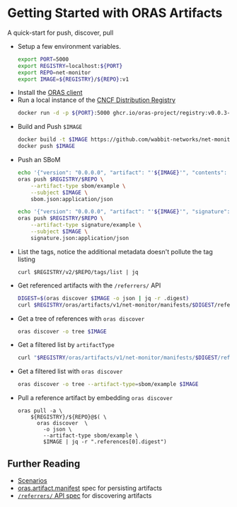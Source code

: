 # Getting Started with ORAS Artifacts

A quick-start for push, discover, pull

- Setup a few environment variables.  
  ```bash
  export PORT=5000
  export REGISTRY=localhost:${PORT}
  export REPO=net-monitor
  export IMAGE=${REGISTRY}/${REPO}:v1
  ```
- Install the [ORAS client][oras-releases]
- Run a local instance of the [CNCF Distribution Registry][cncf-distribution]
  ```bash
  docker run -d -p ${PORT}:5000 ghcr.io/oras-project/registry:v0.0.3-alpha
  ```
- Build and Push `$IMAGE`
  ```bash
  docker build -t $IMAGE https://github.com/wabbit-networks/net-monitor.git#main
  docker push $IMAGE
  ```
- Push an SBoM
  ```bash
  echo '{"version": "0.0.0.0", "artifact": "'${IMAGE}'", "contents": "good"}' > sbom.json
  oras push $REGISTRY/$REPO \
      --artifact-type sbom/example \
      --subject $IMAGE \
      sbom.json:application/json

  echo '{"version": "0.0.0.0", "artifact": "'${IMAGE}'", "signature": "signed"}' > signature.json
  oras push $REGISTRY/$REPO \
      --artifact-type signature/example \
      --subject $IMAGE \
      signature.json:application/json
  ```
- List the tags, notice the additional metadata doesn't pollute the tag listing
  ```http
  curl $REGISTRY/v2/$REPO/tags/list | jq
  ```
- Get referenced artifacts with the `/referrers/` API
  ```bash
  DIGEST=$(oras discover $IMAGE -o json | jq -r .digest)
  curl $REGISTRY/oras/artifacts/v1/net-monitor/manifests/$DIGEST/referrers | jq
  ```
- Get a tree of references with `oras discover`
  ```bash
  oras discover -o tree $IMAGE
  ```
- Get a filtered list by `artifactType`
  ```bash
  curl "$REGISTRY/oras/artifacts/v1/net-monitor/manifests/$DIGEST/referrers?artifactType=sbom%2Fexample" | jq
  ```
- Get a filtered list with `oras discover`
  ```bash
  oras discover -o tree --artifact-type=sbom/example $IMAGE
  ```
- Pull a reference artifact by embedding `oras discover`
  ```shell
  oras pull -a \
      ${REGISTRY}/${REPO}@$( \
        oras discover  \
          -o json \
          --artifact-type sbom/example \
          $IMAGE | jq -r ".references[0].digest")
  ```

## Further Reading

- [Scenarios](./scenarios.md)
- [oras.artifact.manifest][artifact-manifest-spec]  spec for persisting artifacts
- [`/referrers/` API spec][referrers-api]  for discovering artifacts


[artifact-manifest-spec]:             ./artifact-manifest.md
[cncf-distribution]:                  https://github.com/oras-project/distribution
[oras-releases]:                      https://github.com/oras-project/oras/releases
[referrers-api]:                      ../manifest-referrers-api.md
